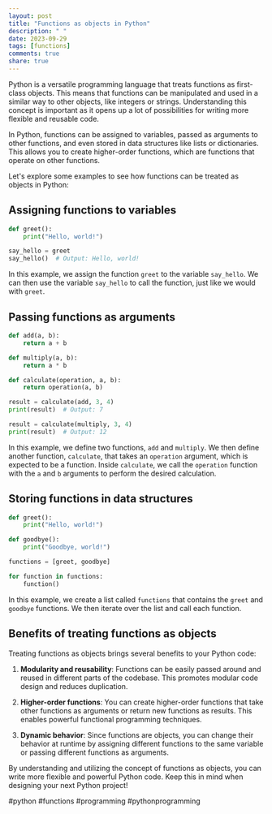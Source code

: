 ```yaml
---
layout: post
title: "Functions as objects in Python"
description: " "
date: 2023-09-29
tags: [functions]
comments: true
share: true
---
```


Python is a versatile programming language that treats functions as first-class objects. This means that functions can be manipulated and used in a similar way to other objects, like integers or strings. Understanding this concept is important as it opens up a lot of possibilities for writing more flexible and reusable code.

In Python, functions can be assigned to variables, passed as arguments to other functions, and even stored in data structures like lists or dictionaries. This allows you to create higher-order functions, which are functions that operate on other functions.

Let's explore some examples to see how functions can be treated as objects in Python:

## Assigning functions to variables

```python
def greet():
    print("Hello, world!")

say_hello = greet
say_hello()  # Output: Hello, world!
```

In this example, we assign the function `greet` to the variable `say_hello`. We can then use the variable `say_hello` to call the function, just like we would with `greet`.

## Passing functions as arguments

```python
def add(a, b):
    return a + b

def multiply(a, b):
    return a * b

def calculate(operation, a, b):
    return operation(a, b)

result = calculate(add, 3, 4)
print(result)  # Output: 7

result = calculate(multiply, 3, 4)
print(result)  # Output: 12
```

In this example, we define two functions, `add` and `multiply`. We then define another function, `calculate`, that takes an `operation` argument, which is expected to be a function. Inside `calculate`, we call the `operation` function with the `a` and `b` arguments to perform the desired calculation.

## Storing functions in data structures

```python
def greet():
    print("Hello, world!")

def goodbye():
    print("Goodbye, world!")

functions = [greet, goodbye]

for function in functions:
    function()
```

In this example, we create a list called `functions` that contains the `greet` and `goodbye` functions. We then iterate over the list and call each function.

## Benefits of treating functions as objects

Treating functions as objects brings several benefits to your Python code:

1. **Modularity and reusability**: Functions can be easily passed around and reused in different parts of the codebase. This promotes modular code design and reduces duplication.

2. **Higher-order functions**: You can create higher-order functions that take other functions as arguments or return new functions as results. This enables powerful functional programming techniques.

3. **Dynamic behavior**: Since functions are objects, you can change their behavior at runtime by assigning different functions to the same variable or passing different functions as arguments.

By understanding and utilizing the concept of functions as objects, you can write more flexible and powerful Python code. Keep this in mind when designing your next Python project!

#python #functions #programming #pythonprogramming